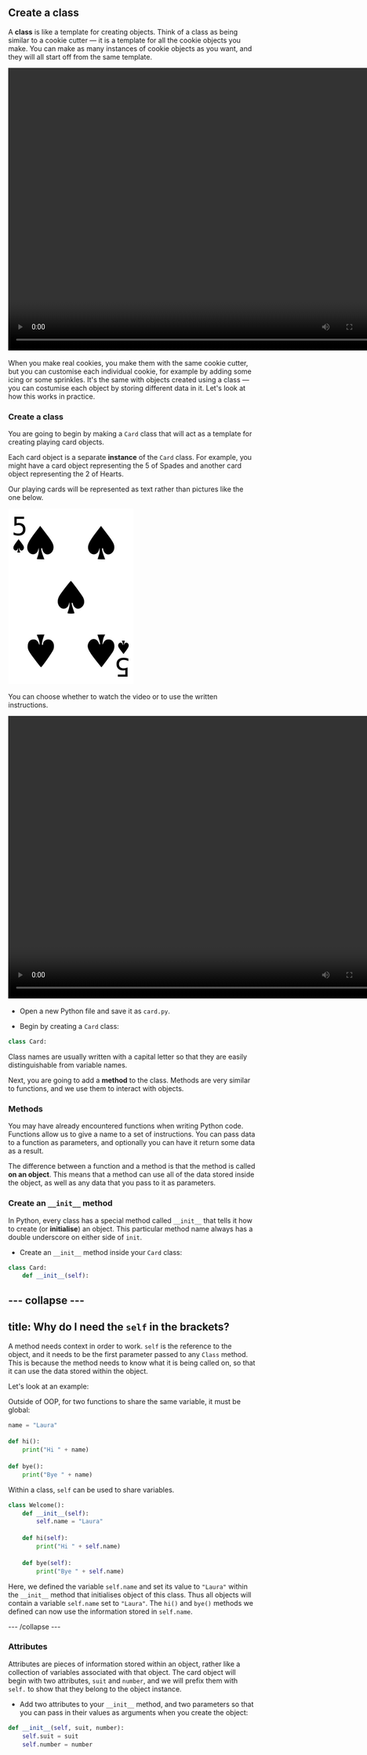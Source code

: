 ## Create a class

A **class** is like a template for creating objects. Think of a class as being similar to a cookie cutter — it is a template for all the cookie objects you make. You can make as many instances of cookie objects as you want, and they will all start off from the same template. 

<video width="768" height="576" controls>
<source src="resources/Cementyourknowledgeofobjects_sd.mp4" type="video/mp4">
Your browser does not support the video tag, so try FireFox or Chrome.
</video>

When you make real cookies, you make them with the same cookie cutter, but you can customise each individual cookie, for example by adding some icing or some sprinkles. It's the same with objects created using a class — you can costumise each object by storing different data in it. Let's look at how this works in practice.

### Create a class

You are going to begin by making a `Card` class that will act as a template for creating playing card objects.

Each card object is a separate **instance** of the `Card` class. For example, you might have a card object representing the 5 of Spades and another card object representing the 2 of Hearts.

Our playing cards will be represented as text rather than pictures like the one below.

![Five of spades](images/five-of-spades.png)

You can choose whether to watch the video or to use the written instructions.

<video width="768" height="576" controls>
<source src="resources/clip1.mp4" type="video/mp4">
Your browser does not support the video tag, so try FireFox or Chrome.
</video>

+ Open a new Python file and save it as `card.py`.

+ Begin by creating a `Card` class:

```python
class Card:
```

Class names are usually written with a capital letter so that they are easily distinguishable from variable names.

Next, you are going to add a **method** to the class. Methods are very similar to functions, and we use them to interact with objects.

### Methods

You may have already encountered functions when writing Python code. Functions allow us to give a name to a set of instructions. You can pass data to a function as parameters, and optionally you can have it return some data as a result.

The difference between a function and a method is that the method is called **on an object**. This means that a method can use all of the data stored inside the object, as well as any data that you pass to it as parameters.

### Create an `__init__` method

In Python, every class has a special method called `__init__` that tells it how to create (or **initialise**) an object. This particular method name always has a double underscore on either side of `init`.

+ Create an `__init__` method inside your `Card` class:

```python
class Card:
    def __init__(self):
```

--- collapse ---
---
title: Why do I need the `self` in the brackets?
---

A method needs context in order to work. `self` is the reference to the object, and it needs to be the first parameter passed to any `Class` method. This is because the method needs to know what it is being called on, so that it can use the data stored within the object.

Let's look at an example:

Outside of OOP, for two functions to share the same variable, it must be global:

```python
name = "Laura"

def hi():
    print("Hi " + name)

def bye():
    print("Bye " + name)
```

Within a class, `self` can be used to share variables.

```python
class Welcome():
    def __init__(self):
        self.name = "Laura"

    def hi(self):
        print("Hi " + self.name)

    def bye(self):
        print("Bye " + self.name)
```

Here, we defined the variable `self.name` and set its value to `"Laura"` within the `__init__` method that initialises object of this class. Thus all objects will contain a variable `self.name` set to `"Laura"`. The `hi()` and `bye()` methods we defined can now use the information stored in `self.name`.

--- /collapse ---

### Attributes

Attributes are pieces of information stored within an object, rather like a collection of variables associated with that object. The card object will begin with two attributes, `suit` and `number`, and we will prefix them with `self.` to show that they belong to the object instance.

+ Add two attributes to your `__init__` method, and two parameters so that you can pass in their values as arguments when you create the object:

```python
def __init__(self, suit, number):
    self.suit = suit
    self.number = number
```
